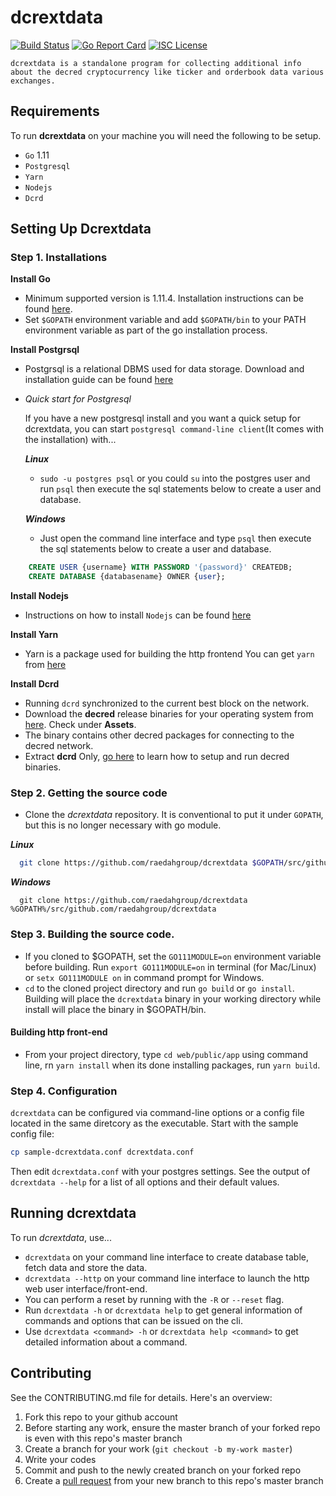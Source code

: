 # dcrextdata

[![Build Status](https://img.shields.io/travis/decred/dcrdata.svg)](https://travis-ci.org/raedahgroup/dcrextdata)
[![Go Report Card](https://goreportcard.com/badge/github.com/decred/dcrdata)](https://goreportcard.com/report/github.com/raedahgroup/dcrextdata)
[![ISC License](https://img.shields.io/badge/license-ISC-blue.svg)](http://copyfree.org)

    dcrextdata is a standalone program for collecting additional info about the decred cryptocurrency like ticker and orderbook data various exchanges. 

## Requirements
To run **dcrextdata** on your machine you will need the following to be setup.
- `Go` 1.11
- `Postgresql`
- `Yarn`
- `Nodejs`
- `Dcrd`

## Setting Up Dcrextdata 
### Step 1. Installations
**Install Go**
* Minimum supported version is 1.11.4. Installation instructions can be found [here](https://golang.org/doc/install).
* Set `$GOPATH` environment variable and add `$GOPATH/bin` to your PATH environment variable as part of the go installation process.

**Install Postgrsql**
* Postgrsql is a relational DBMS used for data storage. Download and installation guide can be found [here](postgresql.org/download)
* *Quick start for  Postgresql*

    If you have a new postgresql install and you want a quick setup for dcrextdata, you can start `postgresql command-line client`(It comes with the installation) with...
    
    ***Linux***
  -  `sudo -u postgres psql` or you could `su` into the postgres user and run `psql` then execute the sql statements below to create a user and database.
    
    ***Windows***
  - Just open the command line interface and type `psql` then execute the sql statements below to create a user and database.
```sql
    CREATE USER {username} WITH PASSWORD '{password}' CREATEDB;
    CREATE DATABASE {databasename} OWNER {user};
```
**Install Nodejs**
* Instructions on how to install `Nodejs` can be found [here](https://nodejs.org/en/download/)

**Install Yarn**
* Yarn is a package used for building the http frontend You can get `yarn` from [here](https://yarnpkg.com/lang/en/docs/install/)

**Install Dcrd**
* Running `dcrd` synchronized to the current best block on the network.
* Download the **decred** release binaries for your operating system from [here](https://github.com/decred/decred-binaries/releases). Check under **Assets**.
* The binary contains other decred packages for connecting to the decred network. 
* Extract **dcrd** Only, [go here](https://docs.decred.org/wallets/cli/cli-installation/) to learn how to setup and run decred binaries.

### Step 2. Getting the source code
- Clone the *dcrextdata* repository. It is conventional to put it under `GOPATH`, but
  this is no longer necessary with go module.

***Linux***
```bash
  git clone https://github.com/raedahgroup/dcrextdata $GOPATH/src/github.com/raedahgroup/dcrextdata
 ```
 
 ***Windows***
```
  git clone https://github.com/raedahgroup/dcrextdata %GOPATH%/src/github.com/raedahgroup/dcrextdata
```

### Step 3. Building the source code.
* If you cloned to $GOPATH, set the `GO111MODULE=on` environment variable before building.
Run `export GO111MODULE=on` in terminal (for Mac/Linux) or `setx GO111MODULE on` in command prompt for Windows.
* `cd` to the cloned project directory and run `go build` or `go install`.
Building will place the `dcrextdata` binary in your working directory while install will place the binary in $GOPATH/bin.

#### Building http front-end
* From your project directory, type `cd web/public/app` using command line, rn `yarn install` when its done installing packages, 
run `yarn build`.

### Step 4. Configuration
`dcrextdata` can be configured via command-line options or a config file located in the same diretcory as the executable. Start with the sample config file:
```sh
cp sample-dcrextdata.conf dcrextdata.conf
```
Then edit `dcrextdata.conf` with your postgres settings.  See the output of `dcrextdata --help`
for a list of all options and their default values.

## Running dcrextdata
To run *dcrextdata*, use...
- `dcrextdata` on your command line interface to create database table, fetch data and store the data.
- `dcrextdata --http` on your command line interface to launch the http web user interface/front-end.
- You can perform a reset by running with the `-R` or `--reset` flag.
- Run `dcrextdata -h` or `dcrextdata help` to get general information of commands and options that can be issued on the cli.
- Use `dcrextdata <command> -h` or   `dcrextdata help <command>` to get detailed information about a command.

## Contributing
See the CONTRIBUTING.md file for details. Here's an overview:

1. Fork this repo to your github account
2. Before starting any work, ensure the master branch of your forked repo is even with this repo's master branch
2. Create a branch for your work (`git checkout -b my-work master`)
3. Write your codes
4. Commit and push to the newly created branch on your forked repo
5. Create a [pull request](https://github.com/raedahgroup/dcrextdata/pulls) from your new branch to this repo's master branch








